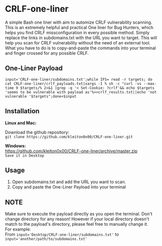# CRLF-one-liner
A simple Bash one liner with aim to automize CRLF vulnerability scanning. This is an extremely helpful and practical One liner for Bug Hunters, which helps you find CRLF missconfiguration in every possible method. Simply replace the links in subdomains.txt with the URL you want to target. This will help you scan for CRLF vulnerability without the need of an external tool. What you have to do is to copy-and-paste the commands into your terminal and finger crossed for any possible CRLF.

## One-Liner Payload

`input='CRLF-one-liner/subdomains.txt';while IFS= read -r targets; do cat CRLF-one-liner/crlf_payloads.txt|xargs -I % sh -c "curl -vs --max-time 9 $targets/% 2>&1 |grep -q '< Set-Cookie: ?crlf'&& echo $targets 'seems to be vulnerable with payload as'%>>crlf_results.txt||echo 'not vulnerable '$targets";done<$input`

## Installation

**Linux and Mac:**  

Download the github repository:  
`git clone https://github.com/kleiton0x00/CRLF-one-liner.git`
  
**Windows:**  
https://github.com/kleiton0x00/CRLF-one-liner/archive/master.zip  
`Save it in Desktop`

## Usage
1. Open subdomains.txt and add the URL you want to scan.
2. Copy and paste the One-Liner Payload into your terminal

## NOTE
Make sure to execute the payload directly as you open the terminal. Don't change directory for any reason! However if your local directory doesn't match to the payload's directory, please feel free to manually change it.  
For example:  
From `input='Desktop/CRLF-one-liner/subdomains.txt'` to `input='another/path/to/subdomains.txt'`
